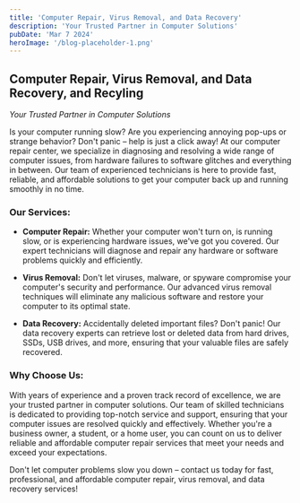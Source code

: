 ```yaml
---
title: 'Computer Repair, Virus Removal, and Data Recovery'
description: 'Your Trusted Partner in Computer Solutions'
pubDate: 'Mar 7 2024'
heroImage: '/blog-placeholder-1.png'
---
```

## Computer Repair, Virus Removal, and Data Recovery, and Recyling

*Your Trusted Partner in Computer Solutions*

Is your computer running slow? Are you experiencing annoying pop-ups or strange behavior? Don't panic – help is just a click away! At our computer repair center, we specialize in diagnosing and resolving a wide range of computer issues, from hardware failures to software glitches and everything in between. Our team of experienced technicians is here to provide fast, reliable, and affordable solutions to get your computer back up and running smoothly in no time.

### Our Services:

- **Computer Repair:** Whether your computer won't turn on, is running slow, or is experiencing hardware issues, we've got you covered. Our expert technicians will diagnose and repair any hardware or software problems quickly and efficiently.
  
- **Virus Removal:** Don't let viruses, malware, or spyware compromise your computer's security and performance. Our advanced virus removal techniques will eliminate any malicious software and restore your computer to its optimal state.
  
- **Data Recovery:** Accidentally deleted important files? Don't panic! Our data recovery experts can retrieve lost or deleted data from hard drives, SSDs, USB drives, and more, ensuring that your valuable files are safely recovered.

### Why Choose Us:

With years of experience and a proven track record of excellence, we are your trusted partner in computer solutions. Our team of skilled technicians is dedicated to providing top-notch service and support, ensuring that your computer issues are resolved quickly and effectively. Whether you're a business owner, a student, or a home user, you can count on us to deliver reliable and affordable computer repair services that meet your needs and exceed your expectations.

Don't let computer problems slow you down – contact us today for fast, professional, and affordable computer repair, virus removal, and data recovery services!